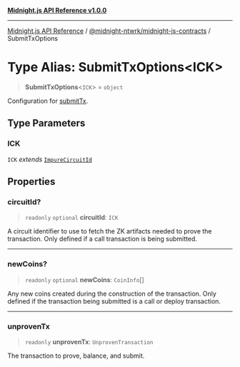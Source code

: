 [**Midnight.js API Reference v1.0.0**](../../../README.md)

***

[Midnight.js API Reference](../../../packages.md) / [@midnight-ntwrk/midnight-js-contracts](../README.md) / SubmitTxOptions

# Type Alias: SubmitTxOptions\<ICK\>

> **SubmitTxOptions**\<`ICK`\> = `object`

Configuration for [submitTx](../functions/submitTx.md).

## Type Parameters

### ICK

`ICK` *extends* [`ImpureCircuitId`](../../midnight-js-types/type-aliases/ImpureCircuitId.md)

## Properties

### circuitId?

> `readonly` `optional` **circuitId**: `ICK`

A circuit identifier to use to fetch the ZK artifacts needed to prove the
transaction. Only defined if a call transaction is being submitted.

***

### newCoins?

> `readonly` `optional` **newCoins**: `CoinInfo`[]

Any new coins created during the construction of the transaction. Only defined
if the transaction being submitted is a call or deploy transaction.

***

### unprovenTx

> `readonly` **unprovenTx**: `UnprovenTransaction`

The transaction to prove, balance, and submit.
